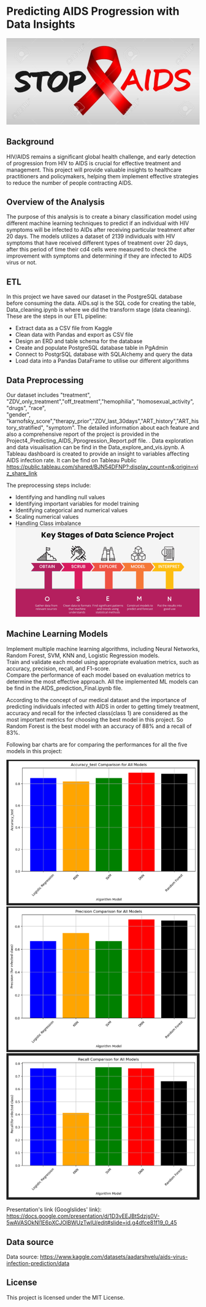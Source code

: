 # Predicting AIDS Progression with Data Insights
![image](Resources/92525082-stop-aids-poster-world-aids-day-december-1-aids-awareness-vector-illustration.jpg)


## Background
HIV/AIDS remains a significant global health challenge, and early detection of progression from HIV to AIDS is crucial for effective treatment and management.
This project will provide valuable insights to healthcare practitioners and policymakers, helping them implement effective strategies to reduce the number of people contracting AIDS.

## Overview of the Analysis

The purpose of this analysis is to create a binary classification model using different machine learning techniques to predict if an individual with HIV symptoms will be infected to AIDs after receiving particular treatment after 20 days. The models utilizes a dataset of 2139 individuals with HIV symptoms that have received different types of treatment over 20 days, after this period of time their cd4 cells were measured to check the improvement with symptoms and determining if they are infected to AIDS virus or not. 

## ETL
In this project we have saved our dataset in the PostgreSQL database before consuming the data. AIDs.sql is the SQL code for creating the table, Data_cleaning.ipynb is where we did the transform stage (data cleaning). These are the steps in our ETL pipeline:

* Extract data as a CSV file from Kaggle 
* Clean data with Pandas and export as CSV file
* Design an ERD and table schema for the database
* Create and populate PostgreSQL database table in PgAdmin
* Connect to PostgrSQL database with SQLAlchemy and query the data
* Load data into a Pandas DataFrame to utilise our different algorithms

## Data Preprocessing

Our dataset includes "treatment", "ZDV_only_treatment","off_treatment","hemophilia", "homosexual_activity", "drugs", "race",\
"gender", "karnofsky_score","therapy_prior","ZDV_last_30days","ART_history","ART_history_stratified", "symptom". The detailed information about each feature and also a comprehensive report of the project is provided in the Project4_Predicting_AIDS_Pprogression_Report.pdf file.
 . Data exploration and data visualisation can be find in the Data_explore_and_vis.ipynb.
 A Tableau dashboard is created to provide an insight to variables affecting AIDS infection rate. It can be find on Tableau Public https://public.tableau.com/shared/BJN54DFNP?:display_count=n&:origin=viz_share_link

  The preprocessing steps include:

* Identifying and handling null values
* Identifying important variables for model training
* Identifying categorical and numerical values
* Scaling numerical values
* Handling Class imbalance 
![key stages of a data science project](Resources/key_stages_of_data_science_project_8e629c3b9c.png)

## Machine Learning Models
Implement multiple machine learning algorithms, including Neural Networks, Random Forest, SVM, KNN and, Logistic Regression models.  
Train and validate each model using appropriate evaluation metrics, such as accuracy, precision, recall, and F1-score.  
Compare the performance of each model based on evaluation metrics to determine the most effective approach. 
All the implemented ML models can be find in the AIDS_prediction_Final.ipynb file.

According to the concept of our medical dataset and the importance of predicting individuals infected with AIDS in order to getting timely treatment, accuracy and recall for the infected class(class 1) are considered as the most important metrics for choosing the best model in this project. So Random Forest is the best model with an accuracy of 88% and a recall of 83%.

Following bar charts are for comparing the performances for all the five models in this project:

![acc_comparison](Resources/acc_comparison.png)
![precision_comparison](Resources/precision_comparison.png)
![recall_comparison](Resources/recall_comparison.png)


Presentation's link (Googlslides' link): https://docs.google.com/presentation/d/1D3vEEJBtSdzjs0V-5wAVASOkNl1E6pXCJOlBWUzTwlU/edit#slide=id.g4dfce81f19_0_45

## Data source
Data source: https://www.kaggle.com/datasets/aadarshvelu/aids-virus-infection-prediction/data

## License
This project is licensed under the MIT License. 
